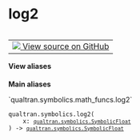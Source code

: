 # log2


<table class="tfo-notebook-buttons tfo-api nocontent" align="left">
<td>
  <a target="_blank" href="https://github.com/quantumlib/Qualtran/blob/main/qualtran/symbolics/math_funcs.py#L43-L48">
    <img src="https://www.tensorflow.org/images/GitHub-Mark-32px.png" />
    View source on GitHub
  </a>
</td>
</table>






<section class="expandable">
  <h4 class="showalways">View aliases</h4>
  <p>
<b>Main aliases</b>
<p>`qualtran.symbolics.math_funcs.log2`</p>
</p>
</section>

<pre class="devsite-click-to-copy prettyprint lang-py tfo-signature-link">
<code>qualtran.symbolics.log2(
    x: <a href="../../qualtran/symbolics/SymbolicFloat.html"><code>qualtran.symbolics.SymbolicFloat</code></a>
) -> <a href="../../qualtran/symbolics/SymbolicFloat.html"><code>qualtran.symbolics.SymbolicFloat</code></a>
</code></pre>



<!-- Placeholder for "Used in" -->
